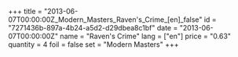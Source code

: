 +++
title = "2013-06-07T00:00:00Z_Modern_Masters_Raven's_Crime_[en]_false"
id = "7271436b-897a-4b24-a5d2-d29dbea8c1bf"
date = "2013-06-07T00:00:00Z"
name = "Raven's Crime"
lang = ["en"]
price = "0.63"
quantity = 4
foil = false
set = "Modern Masters"
+++
